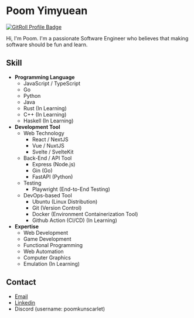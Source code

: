 # Poom Yimyuean

<a href="https://gitroll.io/profile/uuu7sknQPLUOFI8Qo3oeZm9202JX2" target="_blank"><img src="https://gitroll.io/api/badges/profiles/v1/uuu7sknQPLUOFI8Qo3oeZm9202JX2" alt="GitRoll Profile Badge"/></a>

Hi, I'm Poom. I'm a passionate Software Engineer who believes that making software should be fun and learn.

## Skill 

- **Programming Language**
  - JavaScript / TypeScript
  - Go
  - Python
  - Java
  - Rust (In Learning)
  - C++ (In Learning)
  - Haskell (In Learning)
- **Development Tool**
  - Web Technology
    - React / NextJS
    - Vue / NuxtJS
    - Svelte / SvelteKit
  - Back-End / API Tool
    - Express (Node.js)
    - Gin (Go)
    - FastAPI (Python)
  - Testing
    - Playwright (End-to-End Testing)
  - DevOps-based Tool
    - Ubuntu (Linux Distribution)
    - Git (Version Control)
    - Docker (Environment Containerization Tool)
    - Github Action (CI/CD) (In Learning)
- **Expertise**
  - Web Development
  - Game Development
  - Functional Programming
  - Web Automation
  - Computer Graphics
  - Emulation (In Learning)

## Contact 
- [Email](mailto:poomyimyuean@gmail.com)
- [Linkedin](https://www.linkedin.com/in/poom-yimyuean)
- Discord (username: poomkunscarlet)
